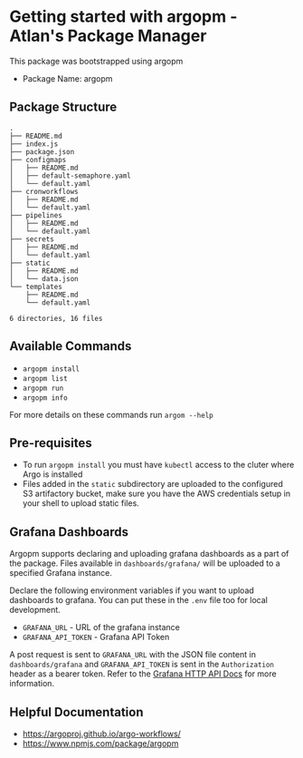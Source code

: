 # Getting started with argopm - Atlan's Package Manager

This package was bootstrapped using argopm

-   Package Name: argopm

## Package Structure

```
.
├── README.md
├── index.js
├── package.json
├── configmaps
│   ├── README.md
│   ├── default-semaphore.yaml
│   └── default.yaml
├── cronworkflows
│   ├── README.md
│   └── default.yaml
├── pipelines
│   ├── README.md
│   └── default.yaml
├── secrets
│   ├── README.md
│   └── default.yaml
├── static
│   ├── README.md
│   └── data.json
└── templates
    ├── README.md
    └── default.yaml

6 directories, 16 files
```

## Available Commands

-   `argopm install`
-   `argopm list`
-   `argopm run`
-   `argopm info`

For more details on these commands run `argom --help`

## Pre-requisites

-   To run `argopm install` you must have `kubectl` access to the cluter where Argo is installed
-   Files added in the `static` subdirectory are uploaded to the configured S3 artifactory bucket, make sure you have
    the AWS credentials setup in your shell to upload static files.

## Grafana Dashboards

Argopm supports declaring and uploading grafana dashboards as a part of the package. Files available in `dashboards/grafana/` will be uploaded to
a specified Grafana instance.

Declare the following environment variables if you want to upload dashboards to grafana. You can put these in the `.env` file too for
local development.

-   `GRAFANA_URL` - URL of the grafana instance
-   `GRAFANA_API_TOKEN` - Grafana API Token

A post request is sent to `GRAFANA_URL` with the JSON file content in `dashboards/grafana` and `GRAFANA_API_TOKEN` is sent in the `Authorization` 
header as a bearer token. Refer to the [Grafana HTTP API Docs](https://grafana.com/docs/grafana/latest/http_api/) for more information.


## Helpful Documentation

-   https://argoproj.github.io/argo-workflows/
-   https://www.npmjs.com/package/argopm